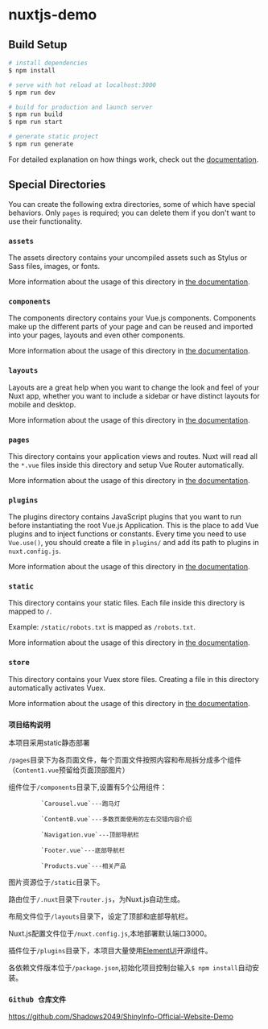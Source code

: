 # nuxtjs-demo

## Build Setup

```bash
# install dependencies
$ npm install

# serve with hot reload at localhost:3000
$ npm run dev

# build for production and launch server
$ npm run build
$ npm run start

# generate static project
$ npm run generate
```

For detailed explanation on how things work, check out the [documentation](https://nuxtjs.org).

## Special Directories

You can create the following extra directories, some of which have special behaviors. Only `pages` is required; you can delete them if you don't want to use their functionality.

### `assets`

The assets directory contains your uncompiled assets such as Stylus or Sass files, images, or fonts.

More information about the usage of this directory in [the documentation](https://nuxtjs.org/docs/2.x/directory-structure/assets).

### `components`

The components directory contains your Vue.js components. Components make up the different parts of your page and can be reused and imported into your pages, layouts and even other components.

More information about the usage of this directory in [the documentation](https://nuxtjs.org/docs/2.x/directory-structure/components).

### `layouts`

Layouts are a great help when you want to change the look and feel of your Nuxt app, whether you want to include a sidebar or have distinct layouts for mobile and desktop.

More information about the usage of this directory in [the documentation](https://nuxtjs.org/docs/2.x/directory-structure/layouts).


### `pages`

This directory contains your application views and routes. Nuxt will read all the `*.vue` files inside this directory and setup Vue Router automatically.

More information about the usage of this directory in [the documentation](https://nuxtjs.org/docs/2.x/get-started/routing).

### `plugins`

The plugins directory contains JavaScript plugins that you want to run before instantiating the root Vue.js Application. This is the place to add Vue plugins and to inject functions or constants. Every time you need to use `Vue.use()`, you should create a file in `plugins/` and add its path to plugins in `nuxt.config.js`.

More information about the usage of this directory in [the documentation](https://nuxtjs.org/docs/2.x/directory-structure/plugins).

### `static`

This directory contains your static files. Each file inside this directory is mapped to `/`.

Example: `/static/robots.txt` is mapped as `/robots.txt`.

More information about the usage of this directory in [the documentation](https://nuxtjs.org/docs/2.x/directory-structure/static).

### `store`

This directory contains your Vuex store files. Creating a file in this directory automatically activates Vuex.

More information about the usage of this directory in [the documentation](https://nuxtjs.org/docs/2.x/directory-structure/store).

### `项目结构说明`

本项目采用static静态部署

`/pages`目录下为各页面文件，每个页面文件按照内容和布局拆分成多个组件（`Content1.vue`预留给页面顶部图片）

组件位于`/components`目录下,设置有5个公用组件：

			 `Carousel.vue`---跑马灯

			 `ContentB.vue`---多数页面使用的左右交错内容介绍

			 `Navigation.vue`---顶部导航栏

			 `Footer.vue`---底部导航栏

			 `Products.vue`---相关产品

图片资源位于`/static`目录下。

路由位于`/.nuxt`目录下`router.js`，为Nuxt.js自动生成。

布局文件位于`/layouts`目录下，设定了顶部和底部导航栏。

Nuxt.js配置文件位于`/nuxt.config.js`,本地部署默认端口3000。

插件位于`/plugins`目录下，本项目大量使用[ElementUI](https://element.eleme.cn/#/zh-CN)开源组件。

各依赖文件版本位于`/package.json`,初始化项目控制台输入`$ npm install`自动安装。

### `Github 仓库文件`

https://github.com/Shadows2049/ShinyInfo-Official-Website-Demo
